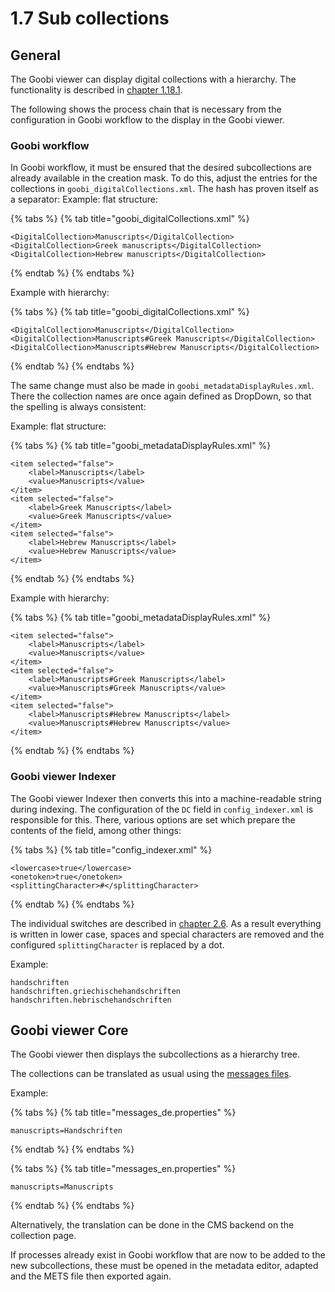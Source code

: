 # 1.7 Sub collections

## General

The Goobi viewer can display digital collections with a hierarchy. The functionality is described in [chapter 1.18.1](../../conf/1/18/1.md).&#x20;

The following shows the process chain that is necessary from the configuration in Goobi workflow to the display in the Goobi viewer.

### Goobi workflow

In Goobi workflow, it must be ensured that the desired subcollections are already available in the creation mask. To do this, adjust the entries for the collections in `goobi_digitalCollections.xml`. The hash has proven itself as a separator: Example: flat structure:

{% tabs %}
{% tab title="goobi_digitalCollections.xml" %}
```markup
<DigitalCollection>Manuscripts</DigitalCollection>
<DigitalCollection>Greek manuscripts</DigitalCollection>
<DigitalCollection>Hebrew manuscripts</DigitalCollection>
```
{% endtab %}
{% endtabs %}

Example with hierarchy:

{% tabs %}
{% tab title="goobi_digitalCollections.xml" %}
```markup
<DigitalCollection>Manuscripts</DigitalCollection>
<DigitalCollection>Manuscripts#Greek Manuscripts</DigitalCollection>
<DigitalCollection>Manuscripts#Hebrew Manuscripts</DigitalCollection>
```
{% endtab %}
{% endtabs %}

The same change must also be made in `goobi_metadataDisplayRules.xml`. There the collection names are once again defined as DropDown, so that the spelling is always consistent:&#x20;

Example: flat structure:

{% tabs %}
{% tab title="goobi_metadataDisplayRules.xml" %}
```markup
<item selected="false">
    <label>Manuscripts</label>
    <value>Manuscripts</value>
</item>
<item selected="false">
    <label>Greek Manuscripts</label>
    <value>Greek Manuscripts</value>
</item>
<item selected="false">
    <label>Hebrew Manuscripts</label>
    <value>Hebrew Manuscripts</value>
</item>
```
{% endtab %}
{% endtabs %}

Example with hierarchy:

{% tabs %}
{% tab title="goobi_metadataDisplayRules.xml" %}
```markup
<item selected="false">
    <label>Manuscripts</label>
    <value>Manuscripts</value>
</item>
<item selected="false">
    <label>Manuscripts#Greek Manuscripts</label>
    <value>Manuscripts#Greek Manuscripts</value>
</item>
<item selected="false">
    <label>Manuscripts#Hebrew Manuscripts</label>
    <value>Manuscripts#Hebrew Manuscripts</value>
</item>
```
{% endtab %}
{% endtabs %}

### Goobi viewer Indexer

The Goobi viewer Indexer then converts this into a machine-readable string during indexing. The configuration of the `DC` field in `config_indexer.xml` is responsible for this. There, various options are set which prepare the contents of the field, among other things:

{% tabs %}
{% tab title="config_indexer.xml" %}
```markup
<lowercase>true</lowercase>
<onetoken>true</onetoken>
<splittingCharacter>#</splittingCharacter>
```
{% endtab %}
{% endtabs %}

The individual switches are described in [chapter 2.6](../../conf/2/6.md). As a result everything is written in lower case, spaces and special characters are removed and the configured `splittingCharacter` is replaced by a dot.&#x20;

Example:

```
handschriften
handschriften.griechischehandschriften
handschriften.hebrischehandschriften
```

## Goobi viewer Core

The Goobi viewer then displays the subcollections as a hierarchy tree.&#x20;

The collections can be translated as usual using the [messages files](../../conf/1/2.md).&#x20;

Example:

{% tabs %}
{% tab title="messages_de.properties" %}
```
manuscripts=Handschriften
```
{% endtab %}
{% endtabs %}

{% tabs %}
{% tab title="messages_en.properties" %}
```
manuscripts=Manuscripts
```
{% endtab %}
{% endtabs %}

Alternatively, the translation can be done in the CMS backend on the collection page.&#x20;

If processes already exist in Goobi workflow that are now to be added to the new subcollections, these must be opened in the metadata editor, adapted and the METS file then exported again.
